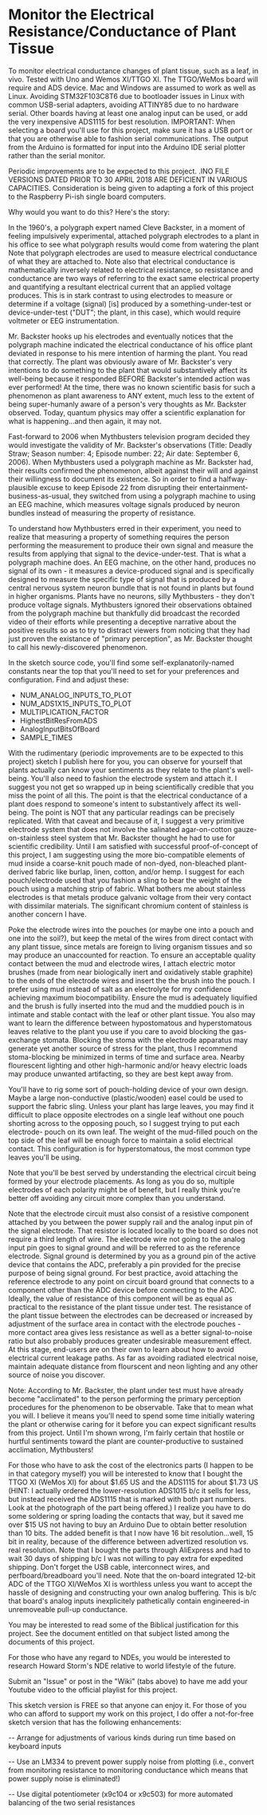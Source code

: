 # Monitor the Electrical Resistance/Conductance of Plant Tissue

To monitor electrical conductance changes of plant tissue, such as a leaf, in vivo.  Tested with Uno and Wemos XI/TTGO XI.  The 
TTGO/WeMos board will require and ADS device.  Mac and Windows are assumed to work as well as Linux.  Avoiding STM32F103C8T6 due 
to bootloader issues in Linux with common USB-serial adapters, avoiding ATTINY85 due to no hardware serial.  Other boards having 
at least one analog input can be used, or add the very inexpensive ADS1115 for best resolution.  IMPORTANT: When selecting a 
board you'll use for this project, make sure it has a USB port or that you are otherwise able to fashion serial communications. 
The output from the Arduino is formatted for input into the Arduino IDE serial plotter rather than the serial monitor.  

Periodic improvements are to be expected to this project.  .INO FILE VERSIONS DATED PRIOR TO 30 APRIL 2018 ARE DEFICIENT IN 
VARIOUS CAPACITIES.  Consideration is being given to adapting a fork of this project to the Raspberry Pi-ish single board 
computers.

Why would you want to do this?  Here's the story:

In the 1960's, a polygraph expert named Cleve Backster, in a moment of feeling impulsively experimental, attached 
polygraph electrodes to a plant in his office to see what polygraph results would come from watering the plant  Note 
that polygraph electrodes are used to measure electrical conductance of what they are attached to.  Note also that 
electrical conductance is mathematically inversely related to electrical resistance, so resistance and conductance are 
two ways of referring to the exact same electrical property and quantifying a resultant electrical current that an 
applied voltage produces.  This is in stark contrast to using electrodes to measure or determine if a voltage (signal) 
[is] produced by a something-under-test or device-under-test ("DUT"; the plant, in this case), which would require voltmeter or 
EEG instrumentation.

Mr. Backster hooks up his electrodes and eventually notices that the polygraph machine indicated the electrical
conductance of his office plant deviated in response to his mere intention of harming the plant.  You read that correctly.  The 
plant was obviously aware of Mr. Backster's very intentions to do something to the plant that would substantively affect its 
well-being because it responded BEFORE Backster's intended action was ever performed!  At the time, there was no known 
scientific basis for such a phenomenon as plant awareness to ANY extent, much less to the extent of being super-humanly aware of 
a person's very thoughts as Mr. Backster observed.  Today, quantum physics may offer a scientific explanation for what is 
happening...and then again, it may not.

Fast-forward to 2006 when Mythbusters television program decided they would investigate the validity of Mr. Backster's 
observations (Title: Deadly Straw; Season number: 4; Episode number: 22; Air date: September 6, 2006).  When Mythbusters
used a polygraph machine as Mr. Backster had, their results confirmed the phenomenon, albeit against their will and 
against their willingness to document its existence.  So in order to find a halfway-plausible excuse to keep Episode 22 
from disrupting their entertainment-business-as-usual, they switched from using a polygraph machine to using an EEG 
machine, which measures voltage signals produced by neuron bundles instead of measuring the property of resistance.  

To understand how Mythbusters erred in their experiment, you need to realize that measuring a property of something 
requires the person performing the measurement to produce their own signal and measure the results from applying that 
signal to the device-under-test.  That is what a polygraph machine does.  An EEG machine, on the other hand, produces no 
signal of its own - it measures a device-produced signal and is specifically designed to measure the specific type of 
signal that is produced by a central nervous system neuron bundle that is not found in plants but found in higher 
organisms.  Plants have no neurons, silly Mythbusters - they don't produce voltage signals.  Mythbusters ignored their 
observations obtained from the polygraph machine but thankfully did broadcast the recorded video of their efforts while 
presenting a deceptive narrative about the positive results so as to try to distract viewers from noticing that they had 
just proven the existance of "primary perception", as Mr. Backster thought to call his newly-discovered phenomenon.

In the sketch source code, you'll find some self-explanatorily-named constants near the top that you'll need to set for your 
preferences and configuration.  Find and adjust these:

-  NUM_ANALOG_INPUTS_TO_PLOT
-  NUM_ADS1X15_INPUTS_TO_PLOT
-  MULTIPLICATION_FACTOR
-  HighestBitResFromADS
-  AnalogInputBitsOfBoard
-  SAMPLE_TIMES

With the rudimentary (periodic improvements are to be expected to this project) sketch I publish here for you, you can observe 
for yourself that plants actually can know your sentiments as they relate to the plant's well-being.  You'll also need to 
fashion the electrode system and attach it.  I suggest you not get so wrapped up in being scientifically credible that you miss 
the point of all this.  The point is that the electrical conductance of a plant does respond to someone's intent to 
substantively affect its well-being.  The point is NOT that any particular readings can be precisely replicated.  With that 
caveat and because of it, I suggest a very primitive electrode system that does not involve the salinated agar-on-cotton gauze-
on-stainless steel system that Mr. Backster thought he had to use for scientific credibility.  Until I am satisfied with 
successful proof-of-concept of this project, I am suggesting using the more bio-compatible elements of mud inside a coarse-knit 
pouch made of non-dyed, non-bleached plant-derived fabric like burlap, linen, cotton, and/or hemp.  I suggest for each 
pouch/electrode used that you fashion a sling to bear the weight of the pouch using a matching strip of fabric.  What bothers me 
about stainless electrodes is that metals produce galvanic voltage from their very contact with dissimilar materials.  The 
significant chromium content of stainless is another concern I have.

Poke the electrode wires into the pouches (or maybe one into a pouch and one into the soil?), but keep the metal of the wires 
from direct contact with any plant tissue, since metals are foreign to living organism tissues and so may produce an unaccounted 
for reaction.  To ensure an acceptable quality contact between the mud and electrode wires, I attach electric motor brushes 
(made from near biologically inert and oxidatively stable graphite) to the ends of the electrode wires and insert the the brush 
into the pouch. I prefer using mud instead of salt as an electrolyte for my confidence achieving maximum biocompatibility. 
Ensure the mud is adequately liquified and the brush is fully inserted into the mud and the muddied pouch is in intimate and 
stable contact with the leaf or other plant tissue.  You also may want to learn the difference between hypostomatous and 
hyperstomatous leaves relative to the plant you use if you care to avoid blocking the gas-exchange stomata.  Blocking the stoma 
with the electrode apparatus may generate yet another source of stress for the plant, thus I recommend stoma-blocking be 
minimized in terms of time and surface area.  Nearby flourescent lighting and other high-harmonic and/or heavy electric loads 
may produce unwanted artifacting, so they are best kept away from.

You'll have to rig some sort of pouch-holding device of your own design.  Maybe a large non-conductive (plastic/wooden) easel 
could be used to support the fabric sling.  Unless your plant has large leaves, you may find it difficult to place opposite 
electrodes on a single leaf without one pouch shorting across to the opposing pouch, so I suggest trying to put each electrode-
pouch on its own leaf.  The weight of the mud-filled pouch on the top side of the leaf will be enough force to maintain a solid 
electrical contact.  This configuration is for hyperstomatous, the most common type leaves you'll be using.

Note that you'll be best served by understanding the electrical circuit being formed by your electrode placements.  As long as 
you do so, multiple electrodes of each polarity might be of benefit, but I really think you're better off avoiding any circuit 
more complex than you understand.

Note that the electrode circuit must also consist of a resistive component attached by you between the power supply rail and the 
analog input pin of the signal electrode.  That resistor is located locally to the board so does not require a third length of 
wire. The electrode wire not going to the analog input pin goes to signal ground and will be referred to as the reference 
electrode.  Signal ground is determined by you as a ground pin of the active device that contains the ADC, preferably a pin 
provided for the precise purpose of being  signal ground.  For best practice, avoid attaching the reference electrode to any 
point on circuit board ground that connects to a component other than the ADC device before connecting to the ADC.  Ideally, the 
value of resistance of this component will be as equal as practical to the resistance of the plant tissue under test.  The 
resistance of the plant tissue between the electrodes can be decreased or increased by adjustment of the surface area in contact 
with the electrode pouches - more contact area gives less resistance as well as a better signal-to-noise ratio but also probably 
produces greater undesirable measurement effect. At this stage, end-users are on their own to learn about how to avoid 
electrical current leakage paths.  As far as avoiding radiated electrical noise, maintain adequate distance from flourscent and 
neon lighting and any other source of noise you discover.

Note: According to Mr. Backster, the plant under test must have already become "acclimated" to the person performing the primary 
perception procedures for the phenomenon to be observable.  Take that to mean what you will.  I believe it means you'll need to 
spend some time initially watering the plant or otherwise caring for it before you can expect significant results from this 
project.  Until I'm shown wrong, I'm fairly certain that hostile or hurtful sentiments toward the plant are counter-productive 
to sustained acclimation, Mythbusters!

For those who have to ask the cost of the electronics parts (I happen to be in that category myself) you will be interested to 
know that I bought the TTGO XI (WeMos XI) for about $1.65 US and the ADS1115 for about $1.73 US (HINT: I actually ordered the 
lower-resolution ADS1015 b/c it sells for less, but instead received the ADS1115 that is marked with both part numbers.  Look at 
the photograph of the part being offered.)  I realize you have to do some soldering or spring loading the contacts that way, but 
it saved me over $15 US not having to buy an Arduino Due to obtain better resolution than 10 bits.  The added benefit is that I 
now have 16 bit resolution...well, 15 bit in reality, because of the difference between advertized resolution vs. real 
resolution.  Note that I bought the parts through AliExpress and had to wait 30 days of shipping b/c I was not willing to pay 
extra for expedited shipping.  Don't forget the USB cable, interconnect wires, and perfboard/breadboard you'll need.  Note that 
the on-board integrated 12-bit ADC of the TTGO XI/WeMos XI is worthless unless you want to accept the hassle of designing and 
constructing your own analog buffering.  This is b/c that board's analog inputs inexplicitely pathetically contain engineered-in 
unremoveable pull-up conductance.

You may be interested to read some of the Biblical justification for this project.  See the document entitled on that subject 
listed among the documents of this project.

For those who have any regard to NDEs, you would be interested to research Howard Storm's NDE relative to world lifestyle of the 
future.

Submit an "Issue" or post in the "Wiki" (tabs above) to have me add your Youtube video to the official playlist for this 
project.

This sketch version is FREE so that anyone can enjoy it.  For those of you who can afford to support my work on this project, I 
do offer a not-for-free sketch version that has the following enhancements:

--  Arrange for adjustments of various kinds during run time based on keyboard inputs

--  Use an LM334 to prevent power supply noise from plotting (i.e., convert from monitoring resistance to monitoring 
        conductance which means that power supply noise is eliminated!)

--  Use digital potentiometer (x9c104 or x9c503) for more automated balancing of the two serial resistances
